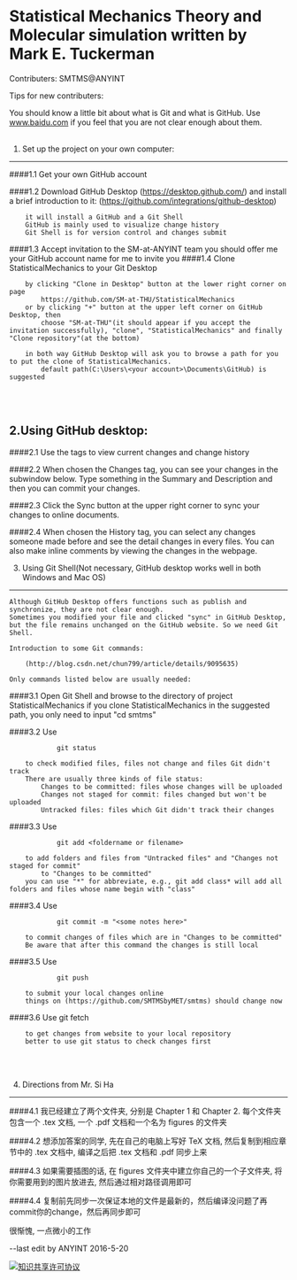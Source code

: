 # Statistical Mechanics Theory and Molecular simulation written by Mark E. Tuckerman

Contributers: SMTMS@ANYINT

Tips for new contributers:


You should know a little bit about what is Git and what is GitHub.
Use www.baidu.com if you feel that you are not clear enough about them.
<br>
<br>
1. Set up the project on your own computer:
--------------------------------------------

####1.1 Get your own GitHub account

####1.2 Download GitHub Desktop (https://desktop.github.com/) and install
        a brief introduction to it: (https://github.com/integrations/github-desktop)
        
        it will install a GitHub and a Git Shell
        GitHub is mainly used to visualize change history
        Git Shell is for version control and changes submit
####1.3 Accept invitation to the SM-at-ANYINT team
        you should offer me your GitHub account name for me to invite you
####1.4 Clone StatisticalMechanics to your Git Desktop 
    
        by clicking "Clone in Desktop" button at the lower right corner on page 
            https://github.com/SM-at-THU/StatisticalMechanics
        or by clicking "+" button at the upper left corner on GitHub Desktop, then
            choose "SM-at-THU"(it should appear if you accept the invitation successfully), "clone", "StatisticalMechanics" and finally "Clone repository"(at the bottom)
            
        in both way GitHub Desktop will ask you to browse a path for you to put the clone of StatisticalMechanics.
            default path(C:\Users\<your account>\Documents\GitHub) is suggested
            
  
<br>
<br>

2.Using GitHub desktop:
---------------------

####2.1 Use the tags to view current changes and change history

####2.2 When chosen the Changes tag, you can see your changes in the subwindow below. Type something in the Summary and Description and then you can commit your changes. 

####2.3 Click the Sync button at the upper right corner to sync your changes to online documents.

####2.4 When chosen the History tag, you can select any changes someone made before and see the detail changes in every files. You can also make inline comments by viewing the changes in the webpage.

3. Using Git Shell(Not necessary, GitHub desktop works well in both Windows and Mac OS)
------------------

    Although GitHub Desktop offers functions such as publish and synchronize, they are not clear enough. 
    Sometimes you modified your file and clicked "sync" in GitHub Desktop, but the file remains unchanged on the GitHub website. So we need Git Shell.
    
    Introduction to some Git commands:
    
        (http://blog.csdn.net/chun799/article/details/9095635)
        
    Only commands listed below are usually needed:
    
####3.1 Open Git Shell and browse to the directory of project StatisticalMechanics
        if you clone StatisticalMechanics in the suggested path, you only need to input "cd smtms"
        
####3.2 Use 
    
                git status
                
        to check modified files, files not change and files Git didn't track
        There are usually three kinds of file status:
            Changes to be committed: files whose changes will be uploaded
            Changes not staged for commit: files changed but won't be uploaded
            Untracked files: files which Git didn't track their changes
            
####3.3 Use 
    
                git add <foldername or filename>
                
        to add folders and files from "Untracked files" and "Changes not staged for commit"
            to "Changes to be committed"
        you can use "*" for abbreviate, e.g., git add class* will add all folders and files whose name begin with "class" 
            
####3.4 Use 
    
                git commit -m "<some notes here>"
                
        to commit changes of files which are in "Changes to be committed"
        Be aware that after this command the changes is still local
        
####3.5 Use
    
                git push
                
        to submit your local changes online
        things on (https://github.com/SMTMSbyMET/smtms) should change now

####3.6 Use
                git fetch
        
        to get changes from website to your local repository
        better to use git status to check changes first

        
<br>
<br>

4. Directions from Mr. Si Ha
-----------------------------

####4.1 我已经建立了两个文件夹, 分别是 Chapter 1 和 Chapter 2. 每个文件夹包含一个 .tex 文档, 一个 .pdf 文档和一个名为 figures 的文件夹

####4.2 想添加答案的同学, 先在自己的电脑上写好 TeX 文档, 然后复制到相应章节中的 .tex 文档中, 编译之后把 .tex 文档和 .pdf 同步上来

####4.3 如果需要插图的话, 在 figures 文件夹中建立你自己的一个子文件夹, 将你需要用到的图片放进去, 然后通过相对路径调用即可

####4.4 复制前先同步一次保证本地的文件是最新的，然后编译没问题了再commit你的change，然后再同步即可

很惭愧, 一点微小的工作

--last edit by ANYINT 2016-5-20
    
<a rel="license" href="http://creativecommons.org/licenses/by-nc-sa/4.0/"><img alt="知识共享许可协议" style="border-width:0" src="https://i.creativecommons.org/l/by-nc-sa/4.0/88x31.png" /></a><br />
